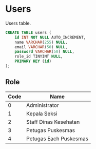# Users
Users table.

```sql
CREATE TABLE users (
	id INT NOT NULL AUTO_INCREMENT,
	name VARCHAR(255) NULL,
	email VARCHAR(50) NULL,
    password VARCHAR(50) NULL,
    role_id TINYINT NULL,
	PRIMARY KEY (id)
);
```

## Role
| Code | Name |
| ---- | ---- |
| 0 | Administrator |
| 1 | Kepala Seksi |
| 2 | Staff Dinas Kesehatan |
| 3 | Petugas Puskesmas |
| 4 | Petugas Each Puskesmas |
